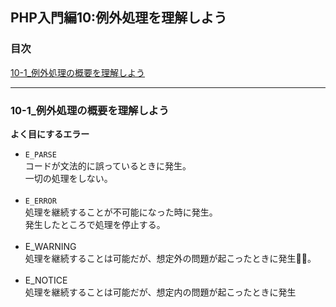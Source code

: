 ## PHP入門編10:例外処理を理解しよう

### 目次
[10-1_例外処理の概要を理解しよう](#10-1_例外処理の概要を理解しよう)</br>


***

### 10-1_例外処理の概要を理解しよう
**よく目にするエラー**
- `E_PARSE`</br>
  コードが文法的に誤っているときに発生。</br>
  一切の処理をしない。</br>
  </br>
- `E_ERROR`</br>
  処理を継続することが不可能になった時に発生。</br>
  発生したところで処理を停止する。</br>
  </br>
- E_WARNING</br>
  処理を継続することは可能だが、想定外の問題が起こったときに発生。</br>
  </br>
- E_NOTICE</br>
  処理を継続することは可能だが、想定内の問題が起こったときに発生</br>
</br>

